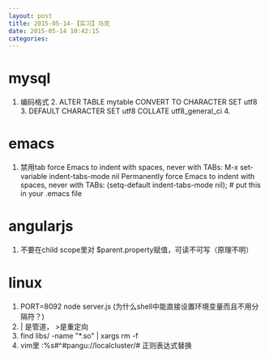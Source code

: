 ```yaml
---
layout: post
title: 2015-05-14-【实习】马克
date: 2015-05-14 10:42:15
categories:
---
```

# mysql
1. 编码格式
	2. ALTER TABLE mytable CONVERT TO CHARACTER SET utf8
	3.	DEFAULT CHARACTER SET utf8 COLLATE utf8_general_ci
	4.

# emacs
1. 禁用tab
force Emacs to indent with spaces, never with TABs:
M-x set-variable<RET> indent-tabs-mode<RET> nil
Permanently force Emacs to indent with spaces, never with TABs:
(setq-default indent-tabs-mode nil);  # put this in your .emacs file

# angularjs
1. 不要在child scope里对 $parent.property赋值，可读不可写（原理不明）

# linux
1. PORT=8092 node server.js (为什么shell中能直接设置环境变量而且不用分隔符？)
2. | 是管道， >是重定向
3. find libs/ -name "*.so" | xargs rm -f 
4. vim里 :%s#^#pangu://localcluster/#        正则表达式替换
